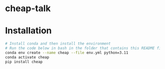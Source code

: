 # cheap-talk

# Installation
```bash
# Install conda and then install the environment
# Run the code below in bash in the folder that contains this README file.
conda env create --name cheap --file env.yml python=3.11
conda activate cheap
pip install cheap
```